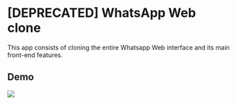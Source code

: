 # [DEPRECATED] WhatsApp Web clone

 This app consists of cloning the entire Whatsapp Web interface and its main front-end features.
 
## Demo

![](/captures/rec1modgif.gif)
